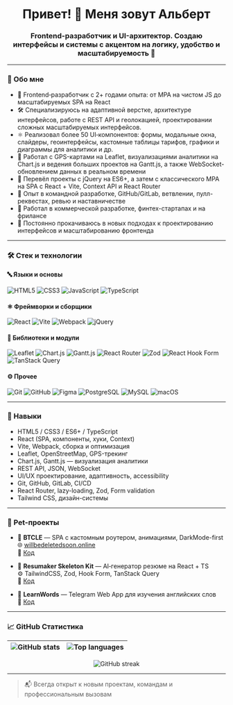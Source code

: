 <h1 align="center">Привет! 👋 Меня зовут Альберт</h1>
<h3 align="center">Frontend-разработчик и UI-архитектор. Создаю интерфейсы и системы с акцентом на логику, удобство и масштабируемость 🚀</h3>

---

### 🧠 Обо мне

- 🎯 Frontend‑разработчик с 2+ годами опыта: от MPA на чистом JS до масштабируемых SPA на React
- 🛠 Специализируюсь на адаптивной верстке, архитектуре интерфейсов, работе с REST API и геолокацией, проектировании сложных масштабируемых интерфейсов.
- ⚛️ Реализовал более 50 UI‑компонентов: формы, модальные окна, слайдеры, геоинтерфейсы, кастомные таблицы тарифов, графики и диаграммы для аналитики и др.
- 📍 Работал с GPS-картами на Leaflet, визуализациями аналитики на Chart.js и ведения больших проектов на Gantt.js, а также WebSocket-обновлением данных в реальном времени
- 🔧 Перевёл проекты с jQuery на ES6+, а затем с классического MPA на SPA с React + Vite, Context API и React Router
- 👥 Опыт в командной разработке, GitHub/GitLab, ветвлении, пулл-реквестах, ревью и наставничестве
- 💼 Работал в коммерческой разработке, финтех-стартапах и на фрилансе
- 🌱 Постоянно прокачиваюсь в новых подходах к проектированию интерфейсов и масштабированию фронтенда

---

### 🛠 Стек и технологии

#### 🔤 Языки и основы
![HTML5](https://img.shields.io/badge/-HTML5-black?style=flat&logo=html5)
![CSS3](https://img.shields.io/badge/-CSS3-black?style=flat&logo=css3)
![JavaScript](https://img.shields.io/badge/-JavaScript-black?style=flat&logo=javascript)
![TypeScript](https://img.shields.io/badge/-TypeScript-black?style=flat&logo=typescript)

#### ⚛️ Фреймворки и сборщики
![React](https://img.shields.io/badge/-React-black?style=flat&logo=react)
![Vite](https://img.shields.io/badge/-Vite-black?style=flat&logo=vite)
![Webpack](https://img.shields.io/badge/-Webpack-black?style=flat&logo=webpack)
![jQuery](https://img.shields.io/badge/-jQuery-black?style=flat&logo=jquery)

#### 🧩 Библиотеки и модули
![Leaflet](https://img.shields.io/badge/-Leaflet-black?style=flat&logo=leaflet)
![Chart.js](https://img.shields.io/badge/-Chart.js-black?style=flat&logo=chartdotjs)
![Gantt.js](https://img.shields.io/badge/-Gantt.js-black?style=flat)
![React Router](https://img.shields.io/badge/-React%20Router-black?style=flat&logo=reactrouter)
![Zod](https://img.shields.io/badge/-Zod-black?style=flat)
![React Hook Form](https://img.shields.io/badge/-ReactHookForm-black?style=flat)
![TanStack Query](https://img.shields.io/badge/-TanStack%20Query-black?style=flat)

#### ⚙️ Прочее
![Git](https://img.shields.io/badge/-Git-black?style=flat&logo=git)
![GitHub](https://img.shields.io/badge/-GitHub-black?style=flat&logo=github)
![Figma](https://img.shields.io/badge/-Figma-black?style=flat&logo=figma)
![PostgreSQL](https://img.shields.io/badge/-PostgreSQL-black?style=flat&logo=postgresql)
![MySQL](https://img.shields.io/badge/-MySQL-black?style=flat&logo=mysql)
![macOS](https://img.shields.io/badge/-macOS-black?style=flat&logo=apple)

---

### 🧩 Навыки

- HTML5 / CSS3 / ES6+ / TypeScript
- React (SPA, компоненты, хуки, Context)
- Vite, Webpack, сборка и оптимизация
- Leaflet, OpenStreetMap, GPS-трекинг
- Chart.js, Gantt.js — визуализация аналитики
- REST API, JSON, WebSocket
- UI/UX проектирование, адаптивность, accessibility
- Git, GitHub, GitLab, CI/CD
- React Router, lazy-loading, Zod, Form validation
- Tailwind CSS, дизайн-системы

---

### 🧪 Pet-проекты

- 📡 **BTCLE** — SPA с кастомным роутером, анимациями, DarkMode-first  
  🌐 [willbedeletedsoon.online](https://willbedeletedsoon.online)  
  📁 [Код](https://github.com/BIGAnvy/BTCLE)

- 📄 **Resumaker Skeleton Kit** — AI‑генератор резюме на React + TS  
  ⚙️ TailwindCSS, Zod, Hook Form, TanStack Query  
  📁 [Код](https://github.com/BIGAnvy/resumaker-skeleton-kit)

- 🧠 **LearnWords** — Telegram Web App для изучения английских слов  
  📁 [Код](https://github.com/BIGAnvy/learnWords)

---

### 📈 GitHub Статистика

| <img align="center" src="https://github-readme-stats.vercel.app/api?username=BIGAnvy&show_icons=true&theme=tokyonight&hide_title=false&count_private=true" alt="GitHub stats" /> | <img align="center" src="https://github-readme-stats.vercel.app/api/top-langs/?username=BIGAnvy&layout=compact&theme=tokyonight&hide_title=false" alt="Top languages" /> |
|---|---|

<p align="center">
  <img src="https://streak-stats.demolab.com/?user=BIGAnvy&theme=tokyonight&hide_border=true" alt="GitHub streak" />
</p>

---

> 📬 Всегда открыт к новым проектам, командам и профессиональным вызовам
